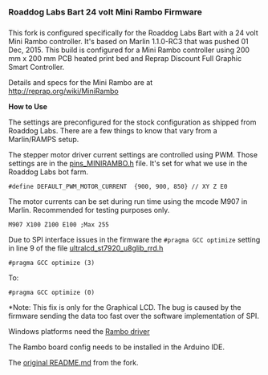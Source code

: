 ### Roaddog Labs Bart 24 volt Mini Rambo Firmware
### 


This fork is configured specifically for the Roaddog Labs Bart with a 24 volt Mini Rambo controller.  It's based on Marlin 1.1.0-RC3 that was pushed 01 Dec, 2015.  This build is configured for a Mini Rambo controller using 200 mm x 200 mm PCB heated print bed and Reprap Discount Full Graphic Smart Controller.


Details and specs for the Mini Rambo are at http://reprap.org/wiki/MiniRambo

__How to Use__

The settings are preconfigured for the stock configuration as shipped from Roaddog Labs.  There are a few things to know that vary from a Marlin/RAMPS setup.

The stepper motor driver current settings are controlled using PWM.  Those settings are in the [pins_MINIRAMBO.h](./BartMiniRambo/pins_MINIRAMBO.h) file.  It's set for what we use in the Roaddog Labs bot farm. 

`#define DEFAULT_PWM_MOTOR_CURRENT  {900, 900, 850} // XY Z E0 `

The motor currents can be set during run time using the mcode M907 in Marlin. Recommended for testing purposes only.

`M907 X100 Z100 E100 ;Max 255`


Due to SPI interface issues in the firmware the `#pragma GCC optimize` setting in line 9 of the file [ultralcd_st7920_u8glib_rrd.h](./BartMiniRambo/ultralcd_st7920_u8glib_rrd.h)

`#pragma GCC optimize (3)`

To:

`#pragma GCC optimize (0)`


*Note: This fix is only for the Graphical LCD. The bug is caused by the firmware sending the data too fast over the software implementation  of SPI.


Windows platforms need the [Rambo driver](http://reprap.org/wiki/File:RAMBo_USBdriver.zip)


The Rambo board config needs to be installed in the Arduino IDE.



The [original README.md](Orig_README.md) from the fork.